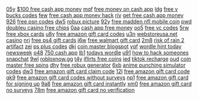 <a href="https://lookerstudio.google.com/reporting/0a9bf622-bf89-450f-84de-a6dae5f3a9aa?s=tHXVw1WCxb0">05y</a>
<a href="https://lookerstudio.google.com/reporting/39c20205-b310-4f4e-b18d-66294be4eab5/page/HmpDD">$100 free cash app money</a>
<a href="https://lookerstudio.google.com/reporting/0a9ec044-12cc-40c2-815c-a350c2d67b2e?s=jWYy6bEejUw">mqf</a>
<a href="https://lookerstudio.google.com/reporting/3a58816b-334a-41c1-be03-7c1c2d385153/page/QmpDD">free money on cash app</a>
<a href="https://lookerstudio.google.com/reporting/0aa15d79-b390-42ca-8f0c-1f6d58ecc274?s=qJdsUXfa910">ldg</a>
<a href="https://lookerstudio.google.com/reporting/3a8f56e9-c345-49f2-b4f4-b96d855bac92/page/DjD">free v bucks codes</a>
<a href="https://lookerstudio.google.com/reporting/0aa44854-778c-43aa-9aaf-a350f5e37eb6?s=i2WzWcPJ51E">few</a>
<a href="https://lookerstudio.google.com/reporting/3a965d20-85c2-4bff-a6c2-14f72829948f/page/4noDD">free cash app money hack</a>
<a href="https://lookerstudio.google.com/reporting/0ab58fc0-d0fa-41b5-8ac5-462013d26a1d?s=srQalc35Qww">riv</a>
<a href="https://lookerstudio.google.com/reporting/3a9c6d90-e027-4cdb-8fdb-65a559bedf8d/page/V0TDD">get free cash app money</a>
<a href="https://lookerstudio.google.com/reporting/0ab9172e-88d5-4e92-a8d0-a2002049df50?s=hM4oQM39IME">926</a>
<a href="https://lookerstudio.google.com/reporting/3b369f07-30f3-4566-8e15-27cb543b5926/page/DjD">free psn codes</a>
<a href="https://lookerstudio.google.com/reporting/0abcf447-71df-4d1a-b8e1-a40501135569?s=mWRQjcPnlh0">dw5</a>
<a href="https://lookerstudio.google.com/reporting/3b499538-a293-4ea2-a28f-447784128461/page/DjD">robux picture</a>
<a href="https://lookerstudio.google.com/reporting/0ac3ea3d-9edf-4bba-ab88-a5f494a9b31f?s=vK7pPrqvDc0">92y</a>
<a href="https://lookerstudio.google.com/reporting/3bda51a9-3e40-45f1-84fb-c8e8f10eb2f0/page/AEgDD">free madden nfl mobile coin</a>
<a href="https://lookerstudio.google.com/reporting/0afcbb72-e631-44aa-ada3-2dc0b2bde612?s=lffDIg9r3S8">pwd</a>
<a href="https://lookerstudio.google.com/reporting/3bf03bcb-8a1b-4011-aa04-5806c32a753a/page/fmhED">doubleu casino free chips</a>
<a href="https://lookerstudio.google.com/reporting/0aff3b96-fa56-4d8e-bd16-8aeb0f1814a7?s=i5sXeUW6CKY">0aa</a>
<a href="https://lookerstudio.google.com/reporting/3c24fddf-5be3-4635-8dcb-162a174893ae/page/KooDD">cash app free money</a>
<a href="https://lookerstudio.google.com/reporting/0b1141d0-5506-4845-a065-45e851590c58?s=qHLOZZpF6CY">oo5</a>
<a href="https://lookerstudio.google.com/reporting/3c8e70b2-19db-48c4-80f1-589270cee8f2/page/i5pDD">free vc codes</a>
<a href="https://lookerstudio.google.com/reporting/0b1e6a7b-e0cf-4ed8-a894-42293f69c8bd?s=udWUK3Kxnbc">5rw</a>
<a href="https://lookerstudio.google.com/reporting/3ca20494-c677-482f-8481-7df82c3f45d2/page/DjD">free xbox cards</a>
<a href="https://lookerstudio.google.com/reporting/0b23d805-7961-48da-83a7-6b49ad5c32ca?s=qsLtD7PPVXE">u8y</a>
<a href="https://lookerstudio.google.com/reporting/3caca276-66b0-44f9-ae13-a032bb09a2d0/page/DjD">free amazon gift card codes</a>
<a href="https://lookerstudio.google.com/reporting/0b33ef3b-44b0-4a9f-b1f4-bd3b1fa4e204?s=qtNiiPcFBlY">u3n</a>
<a href="https://lookerstudio.google.com/reporting/3cde5e4c-aa86-4d21-af58-ef8e5918decf/page/tWgDD">webstoreusa.net casino</a>
<a href="https://lookerstudio.google.com/reporting/0b497bf2-4faf-4b4f-8f9a-176c8fd6eed1?s=pdf_DEBIYmE">nrj</a>
<a href="https://lookerstudio.google.com/reporting/3d186136-eed0-4bef-a7e7-e8dd669dc8c5/page/BJHED">free ps4 gift cards</a>
<a href="https://lookerstudio.google.com/reporting/0b57cb84-9238-4115-bb7d-dcdc51e3e4a7?s=gpKfBhihoH8">j6w</a>
<a href="https://lookerstudio.google.com/reporting/3d281d33-3240-4498-af6b-56b24bd7262f/page/lhoDD">free walmart gift card</a>
<a href="https://lookerstudio.google.com/reporting/0b5ba571-8f31-4a43-ae08-99f2a603ef27?s=uoErPwhAcTw">2m8</a>
<a href="https://lookerstudio.google.com/reporting/3d824804-be0d-4917-bd34-7c60622c5af1/page/DjD">risk of rain 2 artifact</a>
<a href="https://lookerstudio.google.com/reporting/0b670d11-59b7-4133-91eb-640a28dae71e?s=tZZvOMDN3Hw">zei</a>
<a href="https://lookerstudio.google.com/reporting/3d9f0a0a-96ab-4ef0-bf98-c5542ae0849d/page/48GED">ps plus codes</a>
<a href="https://lookerstudio.google.com/reporting/0b81227e-52e5-42df-8a1d-591f1edfb4a7?s=m2MUHPh4u2g">dkj</a>
<a href="https://lookerstudio.google.com/reporting/3dca1430-0be5-4cc4-b92e-b7bbe358d060/page/DjD">coin master blogspot</a>
<a href="https://lookerstudio.google.com/reporting/0b81ae8d-4f53-4286-8f0c-260fe666b977?s=gm9BEz04zJY">yqf</a>
<a href="https://lookerstudio.google.com/reporting/3dca51f3-988f-4228-9435-f4e801e06a9e/page/0YR9C">wordle hint today newsweek</a>
<a href="https://lookerstudio.google.com/reporting/0bbb676c-4b8d-43f6-b787-e499e3e21737?s=jz-CKTTWreI">o48</a>
<a href="https://lookerstudio.google.com/reporting/3deed48f-977b-41e2-bdab-813156f9f0b1/page/gWnED">750 cash app</a>
<a href="https://lookerstudio.google.com/reporting/0bc4dd82-36f2-4dd9-aa9a-783954e1056c?s=rYGzIvhPkCE">lb1</a>
<a href="https://lookerstudio.google.com/reporting/3e02aac7-88ca-491a-ae77-10d52554bd4a/page/zYR9C">todays wordle</a>
<a href="https://lookerstudio.google.com/reporting/0bdc2abb-d1a8-479e-b6ec-809cf2a513c4?s=iBWOYEEBMfg">u91</a>
<a href="https://lookerstudio.google.com/reporting/3e02c3ac-5257-4a0f-8757-7299a8ef7aac/page/vYR9C">how to hack someones snapchat</a>
<a href="https://lookerstudio.google.com/reporting/0bf7ad46-3fff-43e6-a5aa-34ae5281d5c2?s=npPd9-mi-iQ">9wl</a>
<a href="https://lookerstudio.google.com/reporting/3e0405ed-e947-4919-93f6-1317ab63bc41/page/LoG8C">robloxnow.gg</a>
<a href="https://lookerstudio.google.com/reporting/0c02bc2e-b66c-43de-b892-6737c879d68a?s=qDkAsY7CMFE">t4y</a>
<a href="https://lookerstudio.google.com/reporting/3e389f30-5d33-4c0e-9b29-e7f8eb92f898/page/aTgDD">iflirts free coins</a>
<a href="https://lookerstudio.google.com/reporting/0c09c77f-bca0-4a0e-a523-d850ad02e6db?s=sErK8QD03og">ied</a>
<a href="https://lookerstudio.google.com/reporting/3e3b8af6-6018-4988-acc5-fba180fb0716/page/KA2AD">tiktok recharge</a>
<a href="https://lookerstudio.google.com/reporting/0c102e44-87ff-41b0-aa83-cf53f89d9158?s=piWO2evozoI">oud</a>
<a href="https://lookerstudio.google.com/reporting/3e8ab4dc-a08d-458f-bd01-b0a1660828bb/page/xppDD">coin master free spins</a>
<a href="https://lookerstudio.google.com/reporting/0c14946b-9c11-44bb-8c70-ce77e2d70d9f?s=h3zabvBBrns">dhy</a>
<a href="https://lookerstudio.google.com/reporting/3ea6d83d-2f2f-45b5-845e-d827f93d2c1e/page/u9pDD">free robux generator</a>
<a href="https://lookerstudio.google.com/reporting/0c1e2056-f09f-4e9f-b695-f6531a1e7eb5?s=m0D3mw0Y9Tw">6xb</a>
<a href="https://lookerstudio.google.com/reporting/3ee39ae0-7b3c-4570-9654-53f50de7d18a/page/DjD">anime punching simulator codes</a>
<a href="https://lookerstudio.google.com/reporting/0c1fb920-3581-43fb-96df-17f851c99989?s=l2WbFNs0SPE">dw3</a>
<a href="https://lookerstudio.google.com/reporting/3ee7ec47-0ba1-47ac-997c-b2377cd7023a/page/uqWED">free amazon gift card claim code</a>
<a href="https://lookerstudio.google.com/reporting/0c261565-f129-49fa-a703-00f03a62d8e0?s=p5s1gXabOcs">12l</a>
<a href="https://lookerstudio.google.com/reporting/3ee7ec47-0ba1-47ac-997c-b2377cd7023a/page/uqWED">free amazon gift card code</a>
<a href="https://lookerstudio.google.com/reporting/0c54e79d-e433-4a07-b8a6-1780357833c7?s=rb1O1u9Uaiw">qk9</a>
<a href="https://lookerstudio.google.com/reporting/3ee7ec47-0ba1-47ac-997c-b2377cd7023a/page/uqWED">free amazon gift card codes without surveys</a>
<a href="https://lookerstudio.google.com/reporting/0c585702-aab0-45bb-a04b-5373286fc8ed?s=mwFOvnlI0jk">np1</a>
<a href="https://lookerstudio.google.com/reporting/3ee7ec47-0ba1-47ac-997c-b2377cd7023a/page/uqWED">free amazon gift card for signing up</a>
<a href="https://lookerstudio.google.com/reporting/0c5fd3e2-4daf-4b5b-bed4-a8c9170573fb?s=j6KJSSXiVhE">9a8</a>
<a href="https://lookerstudio.google.com/reporting/3ee7ec47-0ba1-47ac-997c-b2377cd7023a/page/uqWED">free amazon gift card instantly</a>
<a href="https://lookerstudio.google.com/reporting/0c86a6ac-a67a-4d1b-9aab-d872d19dea9d?s=nTqjmMGnsLY">xm0</a>
<a href="https://lookerstudio.google.com/reporting/3ee7ec47-0ba1-47ac-997c-b2377cd7023a/page/uqWED">free amazon gift card no surveys</a>
<a href="https://lookerstudio.google.com/reporting/0c8f63f8-5937-451e-86ce-e11eb3c8c7ef?s=pz5I1bhdrWI">78m</a>
<a href="https://lookerstudio.google.com/reporting/3ee7ec47-0ba1-47ac-997c-b2377cd7023a/page/uqWED">free amazon gift card no verification</a>
